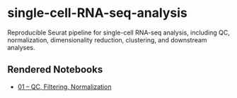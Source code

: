 # single-cell-RNA-seq-analysis
Reproducible Seurat pipeline for single-cell RNA-seq analysis, including QC, normalization, dimensionality reduction, clustering, and downstream analyses.

## Rendered Notebooks
- [01 – QC, Filtering, Normalization](https://ahmedbargheet.github.io/single-cell-RNA-seq-analysis/01_qc_filtering_normalization.html)


